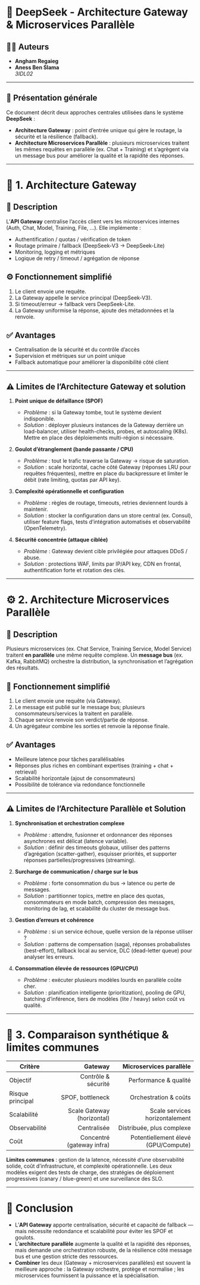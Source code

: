 # 🧠 DeepSeek - Architecture Gateway & Microservices Parallèle
## 👨‍💻 Auteurs

- **Angham Regaieg**  
- **Aness Ben Slama**  
_3IDL02_

---
## 📘 Présentation générale

Ce document décrit deux approches centrales utilisées dans le système **DeepSeek** :

- **Architecture Gateway** : point d’entrée unique qui gère le routage, la sécurité et la résilience (fallback).  
- **Architecture Microservices Parallèle** : plusieurs microservices traitent les mêmes requêtes en parallèle (ex. Chat + Training) et s’agrègent via un message bus pour améliorer la qualité et la rapidité des réponses.

---

# 🚪 1. Architecture Gateway

## 🧩 Description

L’**API Gateway** centralise l’accès client vers les microservices internes (Auth, Chat, Model, Training, File, ...). Elle implémente :  
- Authentification / quotas / vérification de token  
- Routage primaire / fallback (DeepSeek-V3 → DeepSeek-Lite)  
- Monitoring, logging et métriques  
- Logique de retry / timeout / agrégation de réponse

## ⚙️ Fonctionnement simplifié

1. Le client envoie une requête.  
2. La Gateway appelle le service principal (DeepSeek-V3).  
3. Si timeout/erreur → fallback vers DeepSeek-Lite.  
4. La Gateway uniformise la réponse, ajoute des métadonnées et la renvoie.

## ✅ Avantages

- Centralisation de la sécurité et du contrôle d’accès  
- Supervision et métriques sur un point unique  
- Fallback automatique pour améliorer la disponibilité côté client

---

## ⚠️ **Limites de l’Architecture Gateway et solution**

1. **Point unique de défaillance (SPOF)**  
   - *Problème* : si la Gateway tombe, tout le système devient indisponible.  
   - *Solution* : déployer plusieurs instances de la Gateway derrière un load-balancer, utiliser health-checks, probes, et autoscaling (K8s). Mettre en place des déploiements multi-région si nécessaire.

2. **Goulot d’étranglement (bande passante / CPU)**  
   - *Problème* : tout le trafic traverse la Gateway → risque de saturation.  
   - *Solution* : scale horizontal, cache côté Gateway (réponses LRU pour requêtes fréquentes), mettre en place du backpressure et limiter le débit (rate limiting, quotas par API key).

3. **Complexité opérationnelle et configuration**  
   - *Problème* : règles de routage, timeouts, retries deviennent lourds à maintenir.  
   - *Solution* : stocker la configuration dans un store central (ex. Consul), utiliser feature flags, tests d’intégration automatisés et observabilité (OpenTelemetry).

4. **Sécurité concentrée (attaque ciblée)**  
   - *Problème* : Gateway devient cible privilégiée pour attaques DDoS / abuse.  
   - *Solution* : protections WAF, limits par IP/API key, CDN en frontal, authentification forte et rotation des clés.

---

# ⚙️ 2. Architecture Microservices Parallèle

## 🧩 Description

Plusieurs microservices (ex. Chat Service, Training Service, Model Service) traitent **en parallèle** une même requête complexe. Un **message bus** (ex. Kafka, RabbitMQ) orchestre la distribution, la synchronisation et l’agrégation des résultats.

## 🔄 Fonctionnement simplifié

1. Le client envoie une requête (via Gateway).  
2. Le message est publié sur le message bus; plusieurs consommateurs/services la traitent en parallèle.  
3. Chaque service renvoie son verdict/partie de réponse.  
4. Un agrégateur combine les sorties et renvoie la réponse finale.

## ✅ Avantages

- Meilleure latence pour tâches parallélisables  
- Réponses plus riches en combinant expertises (training + chat + retrieval)  
- Scalabilité horizontale (ajout de consommateurs)  
- Possibilité de tolérance via redondance fonctionnelle

---

## ⚠️ **Limites de l’Architecture Parallèle et Solution**

1. **Synchronisation et orchestration complexe**  
   - *Problème* : attendre, fusionner et ordonnancer des réponses asynchrones est délicat (latence variable).  
   - *Solution* : définir des timeouts globaux, utiliser des patterns d’agrégation (scatter-gather), esquisser priorités, et supporter réponses partielles/progressives (streaming).

2. **Surcharge de communication / charge sur le bus**  
   - *Problème* : forte consommation du bus → latence ou perte de messages.  
   - *Solution* : partitionner topics, mettre en place des quotas, consommateurs en mode batch, compression des messages, monitoring de lag, et scalabilité du cluster de message bus.

3. **Gestion d’erreurs et cohérence**  
   - *Problème* : si un service échoue, quelle version de la réponse utiliser ?  
   - *Solution* : patterns de compensation (saga), réponses probabalistes (best-effort), fallback local au service, DLC (dead-letter queue) pour analyser les erreurs.

4. **Consommation élevée de ressources (GPU/CPU)**  
   - *Problème* : exécuter plusieurs modèles lourds en parallèle coûte cher.  
   - *Solution* : planification intelligente (prioritization), pooling de GPU, batching d’inférence, tiers de modèles (lite / heavy) selon coût vs qualité.

---

# 🚧 3. Comparaison synthétique & limites communes

| Critère | Gateway | Microservices parallèle |
|---|---:|---:|
| Objectif | Contrôle & sécurité | Performance & qualité |
| Risque principal | SPOF, bottleneck | Orchestration & coûts |
| Scalabilité | Scale Gateway (horizontal) | Scale services horizontalement |
| Observabilité | Centralisée | Distribuée, plus complexe |
| Coût | Concentré (gateway infra) | Potentiellement élevé (GPU/Compute) |

**Limites communes** : gestion de la latence, nécessité d’une observabilité solide, coût d’infrastructure, et complexité opérationnelle. Les deux modèles exigent des tests de charge, des stratégies de déploiement progressives (canary / blue-green) et une surveillance des SLO.

---

# 🧾 Conclusion

- L’**API Gateway** apporte centralisation, sécurité et capacité de fallback — mais nécessite redondance et scalabilité pour éviter les SPOF et goulots.  
- L’**architecture parallèle** augmente la qualité et la rapidité des réponses, mais demande une orchestration robuste, de la résilience côté message bus et une gestion stricte des ressources.  
- **Combiner** les deux (Gateway + microservices parallèles) est souvent la meilleure approche : la Gateway orchestre, protège et normalise ; les microservices fournissent la puissance et la spécialisation.

